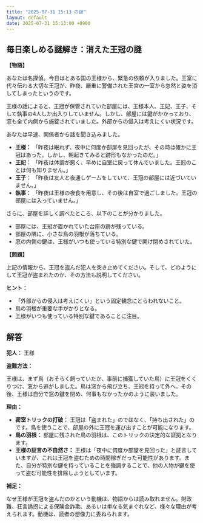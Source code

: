 ```yaml
---
title: "2025-07-31 15:13 の謎"
layout: default
date: 2025-07-31 15:13:00 +0900
---
```

## 毎日楽しめる謎解き：消えた王冠の謎

**【物語】**

あなたは名探偵。今日はとある国の王様から、緊急の依頼が入りました。王室に代々伝わる大切な王冠が、昨夜、厳重に警備された王宮の一室から忽然と姿を消してしまったというのです。

王様の話によると、王冠が保管されていた部屋には、王様本人、王妃、王子、そして執事の4人しか出入りしていません。しかし、部屋には鍵がかかっており、窓も全て内側から施錠されていました。外部からの侵入は考えにくい状況です。

あなたは早速、関係者から話を聞き込みました。

*   **王様：** 「昨夜は眠れず、夜中に何度か部屋を見回ったが、その時は確かに王冠はあった。しかし、朝起きてみると跡形もなかったのだ。」
*   **王妃：** 「昨夜は体調が悪く、早めに自室に戻って休んでいました。王冠のことは何も知りません。」
*   **王子：** 「昨夜は友人と夜通しゲームをしていて、王冠の部屋には近づいていません。」
*   **執事：** 「昨夜は王様の夜食を用意し、その後は自室で過ごしました。王冠の部屋には入っていません。」

さらに、部屋を詳しく調べたところ、以下のことが分かりました。

*   部屋には、王冠が置かれていた台座の跡が残っている。
*   部屋の隅に、小さな鳥の羽根が落ちている。
*   窓の内側の鍵は、王様がいつも使っている特別な鍵で開け閉めされていた。

**【問題】**

上記の情報から、王冠を盗んだ犯人を突き止めてください。そして、どのようにして王冠が盗まれたのか、その方法も説明してください。

**ヒント：**

*   「外部からの侵入は考えにくい」という固定観念にとらわれないこと。
*   鳥の羽根が重要な手がかりとなる。
*   王様がいつも使っている特別な鍵であることに注目。

## 解答

**犯人：** 王様

**盗難方法：**

王様は、まず鳥（おそらく飼っていたか、事前に捕獲していた鳥）に王冠をくくりつけ、窓から逃がしました。鳥は窓から飛び立ち、王冠を持って外へ。その後、王様は自分で窓の鍵を閉め、何事もなかったかのように装いました。

**理由：**

*   **密室トリックの打破：** 王冠は「盗まれた」のではなく、「持ち出された」のです。鳥を使うことで、部屋の外に王冠を運び出すことが可能になります。
*   **鳥の羽根：** 部屋に残された鳥の羽根は、このトリックの決定的な証拠となります。
*   **王様の証言の不自然さ：** 王様は「夜中に何度か部屋を見回った」と証言していますが、これは王冠を盗むための時間稼ぎだった可能性があります。また、自分が特別な鍵を持っていることを強調することで、他の人物が鍵を使って盗む可能性を排除しようとしています。

**補足：**

なぜ王様が王冠を盗んだのかという動機は、物語からは読み取れません。財政難、狂言誘拐による保険金詐欺、あるいは単なる気まぐれなど、様々な理由が考えられます。動機は、読者の想像力に委ねられます。

